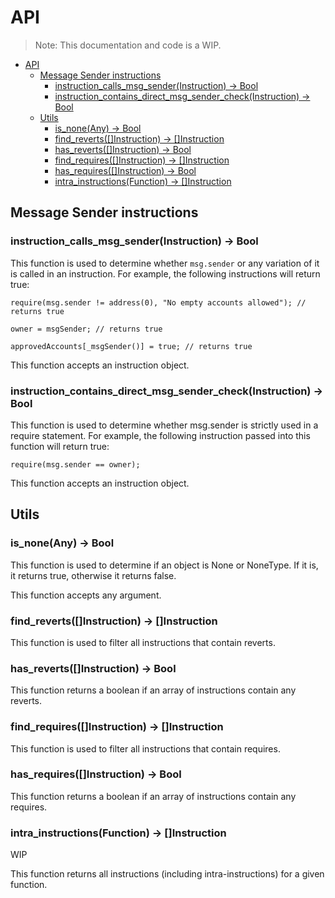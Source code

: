 # API

> Note: This documentation and code is a WIP.

- [API](#api)
  - [Message Sender instructions](#message-sender-instructions)
    - [instruction\_calls\_msg\_sender(Instruction) -\> Bool](#instruction_calls_msg_senderinstruction---bool)
    - [instruction\_contains\_direct\_msg\_sender\_check(Instruction) -\> Bool](#instruction_contains_direct_msg_sender_checkinstruction---bool)
  - [Utils](#utils)
    - [is\_none(Any) -\> Bool](#is_noneany---bool)
    - [find\_reverts(\[\]Instruction) -\> \[\]Instruction](#find_revertsinstruction---instruction)
    - [has\_reverts(\[\]Instruction) -\> Bool](#has_revertsinstruction---bool)
    - [find\_requires(\[\]Instruction) -\> \[\]Instruction](#find_requiresinstruction---instruction)
    - [has\_requires(\[\]Instruction) -\> Bool](#has_requiresinstruction---bool)
    - [intra\_instructions(Function) -\> \[\]Instruction](#intra_instructionsfunction---instruction)

## Message Sender instructions

### instruction_calls_msg_sender(Instruction) -> Bool

This function is used to determine whether `msg.sender` or any variation of it is called in an instruction. For example, the following instructions will return true:

```solidity
require(msg.sender != address(0), "No empty accounts allowed"); // returns true

owner = msgSender; // returns true

approvedAccounts[_msgSender()] = true; // returns true

```

This function accepts an instruction object.


### instruction_contains_direct_msg_sender_check(Instruction) -> Bool

This function is used to determine whether msg.sender is strictly used in a require statement. For example, the following instruction passed into this function will return true:

```solidity
require(msg.sender == owner);
```

This function accepts an instruction object.


## Utils

### is_none(Any) -> Bool

This function is used to determine if an object is None or NoneType. If it is, it returns true, otherwise it returns false.

This function accepts any argument.

### find_reverts([]Instruction) -> []Instruction

This function is used to filter all instructions that contain reverts.


### has_reverts([]Instruction) -> Bool

This function returns a boolean if an array of instructions contain any reverts.


### find_requires([]Instruction) -> []Instruction

This function is used to filter all instructions that contain requires.


### has_requires([]Instruction) -> Bool

This function returns a boolean if an array of instructions contain any requires.

### intra_instructions(Function) -> []Instruction

WIP

This function returns all instructions (including intra-instructions) for a given function. 

